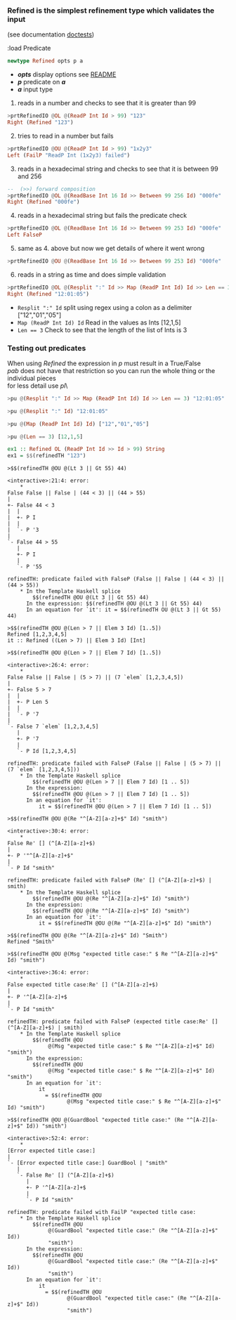 ### Refined is the simplest refinement type which validates the input

(see documentation [doctests](src/Predicate/Refined.hs))

:load Predicate

```haskell
newtype Refined opts p a
```
* **_opts_** display options see [README](README.md)
* **_p_** predicate on **_a_**
* **_a_** input type

1. reads in a number and checks to see that it is greater than 99
```haskell
>prtRefinedIO @OL @(ReadP Int Id > 99) "123"
Right (Refined "123")
```

2. tries to read in a number but fails
```haskell
>prtRefinedIO @OU @(ReadP Int Id > 99) "1x2y3"
Left (FailP "ReadP Int (1x2y3) failed")
```

3. reads in a hexadecimal string and checks to see that it is between 99 and 256
```haskell
--  (>>) forward composition
>prtRefinedIO @OL @(ReadBase Int 16 Id >> Between 99 256 Id) "000fe"
Right (Refined "000fe")
```

4. reads in a hexadecimal string but fails the predicate check
```haskell
>prtRefinedIO @OL @(ReadBase Int 16 Id >> Between 99 253 Id) "000fe"
Left FalseP
```

5. same as 4. above but now we get details of where it went wrong
```haskell
>prtRefinedIO @OU @(ReadBase Int 16 Id >> Between 99 253 Id) "000fe"
```

6. reads in a string as time and does simple validation
```haskell
>prtRefinedIO @OL @(Resplit ":" Id >> Map (ReadP Int Id) Id >> Len == 3) "12:01:05"
Right (Refined "12:01:05")
```
  * `Resplit ":" Id`
     split using regex using a colon as a delimiter  ["12","01","05"]
  * `Map (ReadP Int Id) Id`
     Read in the values as Ints                      [12,1,5]
  * `Len == 3`
     Check to see that the length of the list of Ints is 3

### Testing out predicates
When using _Refined_ the expression in _p_ must result in a True/False\
_pab_ does not have that restriction so you can run the whole thing or the individual pieces\
for less detail use _pl_\

```haskell
>pu @(Resplit ":" Id >> Map (ReadP Int Id) Id >> Len == 3) "12:01:05"

>pu @(Resplit ":" Id) "12:01:05"

>pu @(Map (ReadP Int Id) Id) ["12","01","05"]

>pu @(Len == 3) [12,1,5]
```

```haskell
ex1 :: Refined OL (ReadP Int Id >> Id > 99) String
ex1 = $$(refinedTH "123")
```

```
>$$(refinedTH @OU @(Lt 3 || Gt 55) 44)

<interactive>:21:4: error:
    *
False False || False | (44 < 3) || (44 > 55)
|
+- False 44 < 3
|  |
|  +- P I
|  |
|  `- P '3
|
`- False 44 > 55
   |
   +- P I
   |
   `- P '55

refinedTH: predicate failed with FalseP (False || False | (44 < 3) || (44 > 55))
    * In the Template Haskell splice
        $$(refinedTH @OU @(Lt 3 || Gt 55) 44)
      In the expression: $$(refinedTH @OU @(Lt 3 || Gt 55) 44)
      In an equation for `it': it = $$(refinedTH OU @(Lt 3 || Gt 55) 44)
```

```
>$$(refinedTH @OU @(Len > 7 || Elem 3 Id) [1..5])
Refined [1,2,3,4,5]
it :: Refined ((Len > 7) || Elem 3 Id) [Int]
```

```
>$$(refinedTH @OU @(Len > 7 || Elem 7 Id) [1..5])

<interactive>:26:4: error:
    *
False False || False | (5 > 7) || (7 `elem` [1,2,3,4,5])
|
+- False 5 > 7
|  |
|  +- P Len 5
|  |
|  `- P '7
|
`- False 7 `elem` [1,2,3,4,5]
   |
   +- P '7
   |
   `- P Id [1,2,3,4,5]

refinedTH: predicate failed with FalseP (False || False | (5 > 7) || (7 `elem` [1,2,3,4,5]))
    * In the Template Haskell splice
        $$(refinedTH @OU @(Len > 7 || Elem 7 Id) [1 .. 5])
      In the expression:
        $$(refinedTH @OU @(Len > 7 || Elem 7 Id) [1 .. 5])
      In an equation for `it':
          it = $$(refinedTH @OU @(Len > 7 || Elem 7 Id) [1 .. 5])
```

```
>$$(refinedTH @OU @(Re "^[A-Z][a-z]+$" Id) "smith")

<interactive>:30:4: error:
    *
False Re' [] (^[A-Z][a-z]+$)
|
+- P '"^[A-Z][a-z]+$"
|
`- P Id "smith"

refinedTH: predicate failed with FalseP (Re' [] (^[A-Z][a-z]+$) | smith)
    * In the Template Haskell splice
        $$(refinedTH @OU @(Re "^[A-Z][a-z]+$" Id) "smith")
      In the expression:
        $$(refinedTH @OU @(Re "^[A-Z][a-z]+$" Id) "smith")
      In an equation for `it':
          it = $$(refinedTH @OU @(Re "^[A-Z][a-z]+$" Id) "smith")
```

```
>$$(refinedTH @OU @(Re "^[A-Z][a-z]+$" Id) "Smith")
Refined "Smith"
```

```
>$$(refinedTH @OU @(Msg "expected title case:" $ Re "^[A-Z][a-z]+$" Id) "smith")

<interactive>:36:4: error:
    *
False expected title case:Re' [] (^[A-Z][a-z]+$)
|
+- P '^[A-Z][a-z]+$
|
`- P Id "smith"

refinedTH: predicate failed with FalseP (expected title case:Re' [] (^[A-Z][a-z]+$) | smith)
    * In the Template Haskell splice
        $$(refinedTH @OU
             @(Msg "expected title case:" $ Re "^[A-Z][a-z]+$" Id) "smith")
      In the expression:
        $$(refinedTH @OU
             @(Msg "expected title case:" $ Re "^[A-Z][a-z]+$" Id) "smith")
      In an equation for `it':
          it
            = $$(refinedTH @OU
                   @(Msg "expected title case:" $ Re "^[A-Z][a-z]+$" Id) "smith")
```

```
>$$(refinedTH @OU @(GuardBool "expected title case:" (Re "^[A-Z][a-z]+$" Id)) "smith")

<interactive>:52:4: error:
    *
[Error expected title case:]
|
`- [Error expected title case:] GuardBool | "smith"
   |
   `- False Re' [] (^[A-Z][a-z]+$)
      |
      +- P '^[A-Z][a-z]+$
      |
      `- P Id "smith"

refinedTH: predicate failed with FailP "expected title case:
    * In the Template Haskell splice
        $$(refinedTH @OU
             @(GuardBool "expected title case:" (Re "^[A-Z][a-z]+$" Id))
             "smith")
      In the expression:
        $$(refinedTH @OU
             @(GuardBool "expected title case:" (Re "^[A-Z][a-z]+$" Id))
             "smith")
      In an equation for `it':
          it
            = $$(refinedTH @OU
                   @(GuardBool "expected title case:" (Re "^[A-Z][a-z]+$" Id))
                   "smith")
```
